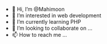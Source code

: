 - 👋 Hi, I’m @Mahimoon
- 👀 I’m interested in web development
- 🌱 I’m currently learning PHP
- 💞️ I’m looking to collaborate on ...
- 📫 How to reach me ...

<!---
Mahimoon/Mahimoon is a ✨ special ✨ repository because its `README.md` (this file) appears on your GitHub profile.
You can click the Preview link to take a look at your changes.
--->
